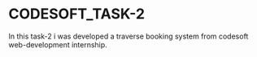 # CODESOFT_TASK-2
In this task-2 i was developed a traverse booking system from codesoft web-development internship.
